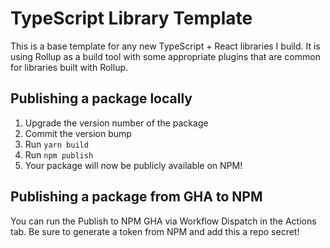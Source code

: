 # TypeScript Library Template

This is a base template for any new TypeScript + React libraries I build. It is using Rollup as a build tool with some appropriate plugins that are common for libraries built with Rollup.

## Publishing a package locally

1. Upgrade the version number of the package
2. Commit the version bump
3. Run `yarn build`
4. Run `npm publish`
5. Your package will now be publicly available on NPM!

## Publishing a package from GHA to NPM

You can run the Publish to NPM GHA via Workflow Dispatch in the Actions tab. Be sure to generate a token from NPM and add this a repo secret!
